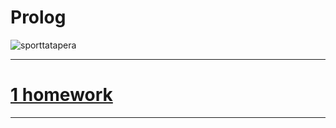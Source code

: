 # Prolog

![sporttatapera](https://github.com/bd986650/23217_belovdanil/assets/96487423/fe01731b-bee5-47c5-9092-9fccb60758e4)

---
# [1 homework](https://github.com/bd986650/Introduction_to_AI/blob/main/hw1.pl)
---
